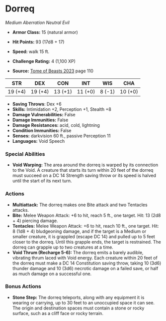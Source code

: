 # Dorreq

*Medium* *Aberration* *Neutral Evil*

- **Armor Class:** 15 (natural armor)
- **Hit Points:** 93 (17d8 + 17)
- **Speed:** walk 15 ft.

- **Challenge Rating:** 4 (1,100 XP)
- **Source:** [Tome of Beasts 2023](https://koboldpress.com/kpstore/product/tome-of-beasts-1-2023-edition/) page 110

| STR | DEX | CON | INT | WIS | CHA |
| --- | --- | --- | --- | --- | --- |
| 19 (+4) | 19 (+4) | 13 (+1) | 11 (+0) | 8 (-1) | 10 (+0) |

- **Saving Throws**: Dex +6
- **Skills:** Intimidation +2, Perception +1, Stealth +8
- **Damage Vulnerabilities:** False
- **Damage Immunities:** False
- **Damage Resistances:** acid, cold, lightning
- **Condition Immunities:** False
- **Senses:** darkvision 60 ft., passive Perception 11
- **Languages:** Void Speech

### Special Abilities

- **Void Warping:** The area around the dorreq is warped by its connection to the Void. A creature that starts its turn within 20 feet of the dorreq must succeed on a DC 14 Strength saving throw or its speed is halved until the start of its next turn.

### Actions

- **Multiattack:** The dorreq makes one Bite attack and two Tentacles attacks.
- **Bite:** Melee Weapon Attack: +6 to hit, reach 5 ft., one target. Hit: 13 (2d8 + 4) piercing damage.
- **Tentacles:** Melee Weapon Attack: +6 to hit, reach 10 ft., one target. Hit: 8 (1d8 + 4) bludgeoning damage, and if the target is a Medium or smaller creature, it is grappled (escape DC 14) and pulled up to 5 feet closer to the dorreq. Until this grapple ends, the target is restrained. The dorreq can grapple up to two creatures at a time.
- **Void Thrum (Recharge 5-6):** The dorreq emits a barely audible, vibrating thrum laced with Void energy. Each creature within 20 feet of the dorreq must make a DC 14 Constitution saving throw, taking 10 (3d6) thunder damage and 10 (3d6) necrotic damage on a failed save, or half as much damage on a successful one.

### Bonus Actions

- **Stone Step:** The dorreq teleports, along with any equipment it is wearing or carrying, up to 30 feet to an unoccupied space it can see. The origin and destination spaces must contain a stone or rocky surface, such as a cliff face or rocky terrain.
